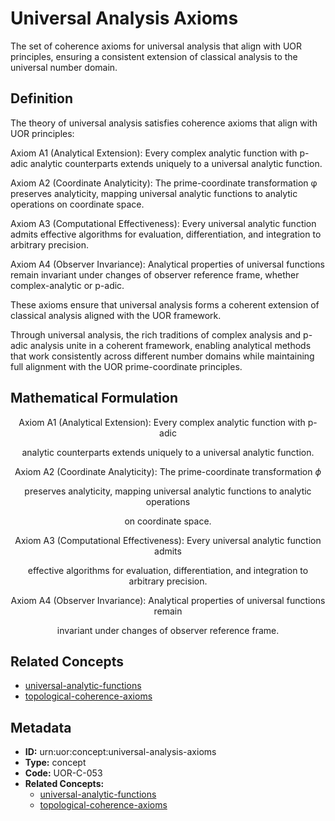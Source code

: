 # Universal Analysis Axioms

The set of coherence axioms for universal analysis that align with UOR principles, ensuring a consistent extension of classical analysis to the universal number domain.

## Definition

The theory of universal analysis satisfies coherence axioms that align with UOR principles:

Axiom A1 (Analytical Extension): Every complex analytic function with p-adic analytic counterparts extends uniquely to a universal analytic function.

Axiom A2 (Coordinate Analyticity): The prime-coordinate transformation φ preserves analyticity, mapping universal analytic functions to analytic operations on coordinate space.

Axiom A3 (Computational Effectiveness): Every universal analytic function admits effective algorithms for evaluation, differentiation, and integration to arbitrary precision.

Axiom A4 (Observer Invariance): Analytical properties of universal functions remain invariant under changes of observer reference frame, whether complex-analytic or p-adic.

These axioms ensure that universal analysis forms a coherent extension of classical analysis aligned with the UOR framework.

Through universal analysis, the rich traditions of complex analysis and p-adic analysis unite in a coherent framework, enabling analytical methods that work consistently across different number domains while maintaining full alignment with the UOR prime-coordinate principles.

## Mathematical Formulation

$$
\text{Axiom A1 (Analytical Extension): Every complex analytic function with p-adic}
$$

$$
\text{analytic counterparts extends uniquely to a universal analytic function.}
$$

$$
\text{Axiom A2 (Coordinate Analyticity): The prime-coordinate transformation } \phi
$$

$$
\text{preserves analyticity, mapping universal analytic functions to analytic operations}
$$

$$
\text{on coordinate space.}
$$

$$
\text{Axiom A3 (Computational Effectiveness): Every universal analytic function admits}
$$

$$
\text{effective algorithms for evaluation, differentiation, and integration to arbitrary precision.}
$$

$$
\text{Axiom A4 (Observer Invariance): Analytical properties of universal functions remain}
$$

$$
\text{invariant under changes of observer reference frame.}
$$

## Related Concepts

- [universal-analytic-functions](./universal-analytic-functions.md)
- [topological-coherence-axioms](./topological-coherence-axioms.md)

## Metadata

- **ID:** urn:uor:concept:universal-analysis-axioms
- **Type:** concept
- **Code:** UOR-C-053
- **Related Concepts:**
  - [universal-analytic-functions](./universal-analytic-functions.md)
  - [topological-coherence-axioms](./topological-coherence-axioms.md)
